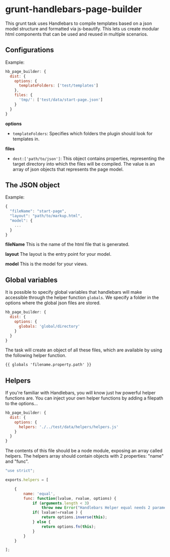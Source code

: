 # grunt-handlebars-page-builder
This grunt task uses Handlebars to compile templates based on a json model structure and formatted via js-beautify. This lets us create modular html components that can be used and reused in multiple scenarios.

## Configurations
Example:

```js
hb_page_builder: {
  dist: {
    options: {
      templateFolders: ['test/templates']
    },
    files: {
      'tmp/': ['test/data/start-page.json']
    }
  }
}
```

**options**
- `templateFolders`: Specifies which folders the plugin should look for templates in.

**files**
- `dest:['path/to/json']`: This object contains properties, representing the target directory into which the files will be compiled. The value is an array of json objects that represents the page model.

## The JSON object
Example:

```js
{
  "fileName": "start-page",
  "layout": "path/to/markup.html",
  "model": {
    ...
  }
}
```

**fileName**
This is the name of the html file that is generated.

**layout**
The layout is the entry point for your model.

**model**
This is the model for your views.

## Global variables
It is possible to specify global variables that handlebars will make accessible through the helper function `globals`. We specify a folder in the options where the global json files are stored. 

```js
hb_page_builder: {
  dist: {
    options: {
      globals: 'global/directory'
    }
  }
}
```

The task will create an object of all these files, which are available by using the following helper function.

```html
{{ globals 'filename.property.path' }}
```

## Helpers
If you're familiar with Handlebars, you will know just hw powerful helper functions are. You can inject your own helper functions by adding a filepath to the options... 

```js
hb_page_builder: {
  dist: {
    options: {
      helpers: './../test/data/helpers/helpers.js'
    }
  }
}
```
The contents of this file should be a node module, exposing an array called helpers. The helpers array should contain objects with 2 properties: "name" and "func". 

```js
"use strict";

exports.helpers = [

    {
        name: 'equal',
        func: function(lvalue, rvalue, options) {
            if (arguments.length < 3)
                throw new Error("Handlebars Helper equal needs 2 parameters");
            if( lvalue!=rvalue ) {
                return options.inverse(this);
            } else {
                return options.fn(this);
            }
        }
    }

];
```